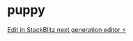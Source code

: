 # puppy

[Edit in StackBlitz next generation editor ⚡️](https://stackblitz.com/~/github.com/ken5170696/puppy)